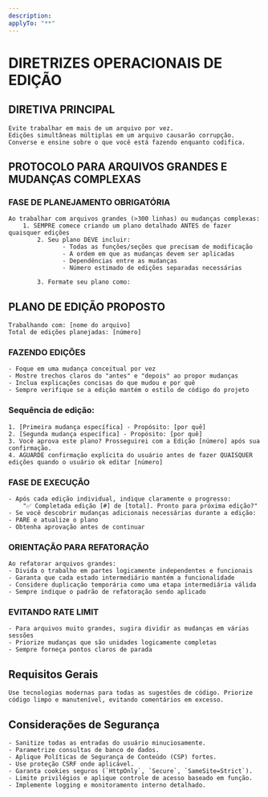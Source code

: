 ```yaml
---
description: 
applyTo: "**"
---
```

# DIRETRIZES OPERACIONAIS DE EDIÇÃO
                
## DIRETIVA PRINCIPAL
	Evite trabalhar em mais de um arquivo por vez.
	Edições simultâneas múltiplas em um arquivo causarão corrupção.
	Converse e ensine sobre o que você está fazendo enquanto codifica.

## PROTOCOLO PARA ARQUIVOS GRANDES E MUDANÇAS COMPLEXAS

### FASE DE PLANEJAMENTO OBRIGATÓRIA
	Ao trabalhar com arquivos grandes (>300 linhas) ou mudanças complexas:
		1. SEMPRE comece criando um plano detalhado ANTES de fazer quaisquer edições
            2. Seu plano DEVE incluir:
                   - Todas as funções/seções que precisam de modificação
                   - A ordem em que as mudanças devem ser aplicadas
                   - Dependências entre as mudanças
                   - Número estimado de edições separadas necessárias
                
            3. Formate seu plano como:
## PLANO DE EDIÇÃO PROPOSTO
	Trabalhando com: [nome do arquivo]
	Total de edições planejadas: [número]

### FAZENDO EDIÇÕES
	- Foque em uma mudança conceitual por vez
	- Mostre trechos claros do "antes" e "depois" ao propor mudanças
	- Inclua explicações concisas do que mudou e por quê
	- Sempre verifique se a edição mantém o estilo de código do projeto

### Sequência de edição:
	1. [Primeira mudança específica] - Propósito: [por quê]
	2. [Segunda mudança específica] - Propósito: [por quê]
	3. Você aprova este plano? Prosseguirei com a Edição [número] após sua confirmação.
	4. AGUARDE confirmação explícita do usuário antes de fazer QUAISQUER edições quando o usuário ok editar [número]
            
### FASE DE EXECUÇÃO
	- Após cada edição individual, indique claramente o progresso:
		"✅ Completada edição [#] de [total]. Pronto para próxima edição?"
	- Se você descobrir mudanças adicionais necessárias durante a edição:
	- PARE e atualize o plano
	- Obtenha aprovação antes de continuar
                
### ORIENTAÇÃO PARA REFATORAÇÃO
	Ao refatorar arquivos grandes:
	- Divida o trabalho em partes logicamente independentes e funcionais
	- Garanta que cada estado intermediário mantém a funcionalidade
	- Considere duplicação temporária como uma etapa intermediária válida
	- Sempre indique o padrão de refatoração sendo aplicado
                
### EVITANDO RATE LIMIT
	- Para arquivos muito grandes, sugira dividir as mudanças em várias sessões
	- Priorize mudanças que são unidades logicamente completas
	- Sempre forneça pontos claros de parada
            
## Requisitos Gerais
	Use tecnologias modernas para todas as sugestões de código. Priorize código limpo e manutenível, evitando comentários em excesso.
                             
## Considerações de Segurança
	- Sanitize todas as entradas do usuário minuciosamente.
	- Parametrize consultas de banco de dados.
	- Aplique Políticas de Segurança de Conteúdo (CSP) fortes.
	- Use proteção CSRF onde aplicável.
	- Garanta cookies seguros (`HttpOnly`, `Secure`, `SameSite=Strict`).
	- Limite privilégios e aplique controle de acesso baseado em função.
	- Implemente logging e monitoramento interno detalhado.